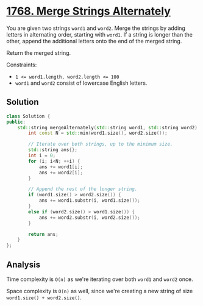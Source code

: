 # [1768. Merge Strings Alternately](https://leetcode.com/problems/merge-strings-alternately)

You are given two strings `word1` and `word2`. Merge the strings by adding
letters in alternating order, starting with `word1`. If a string is longer than
the other, append the additional letters onto the end of the merged string.

Return the merged string.

Constraints:

* `1 <= word1.length, word2.length <= 100`
* `word1` and `word2` consist of lowercase English letters.

## Solution

```c++
class Solution {
public:
    std::string mergeAlternately(std::string word1, std::string word2) {
        int const N = std::min(word1.size(), word2.size());

        // Iterate over both strings, up to the minimum size.
        std::string ans{};
        int i = 0;
        for (i; i<N; ++i) {
            ans += word1[i];
            ans += word2[i];
        }

        // Append the rest of the longer string.
        if (word1.size() > word2.size()) {
            ans += word1.substr(i, word1.size());
        }
        else if (word2.size() > word1.size()) {
            ans += word2.substr(i, word2.size());
        }

        return ans;
    }
};
```

## Analysis

Time complexity is `O(n)` as we're iterating over both `word1` and `word2` once.

Space complexity is `O(n)` as well, since we're creating a new string of size
`word1.size() + word2.size()`.
